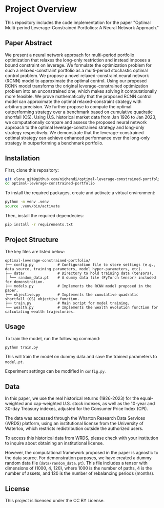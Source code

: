 # Project Overview

This repository includes the code implementation for the paper "Optimal Multi-period Leverage-Constrained Portfolios: A Neural Network Approach."

## Paper Abstract

We present a neural network approach for multi-period portfolio optimization that relaxes the long-only restriction and instead imposes a bound constraint on leverage.
We formulate the optimization problem for such a relaxed-constraint portfolio as a multi-period stochastic optimal control problem. We propose a novel relaxed-constraint neural network (RCNN) model to approximate the optimal control.
Using our proposed RCNN model transforms the original leverage-constrained optimization problem into an unconstrained one, which makes solving it computationally more feasible. We prove mathematically that the proposed RCNN control model can approximate the optimal relaxed-constraint strategy with arbitrary precision. We further propose to compute the optimal outperforming strategy over a benchmark based on cumulative quadratic shortfall (CS). Using U.S. historical market data from Jan 1926 to Jan 2023, we computationally compare and assess the proposed neural network approach to the optimal leverage-constrained strategy and long-only strategy respectively. We demonstrate that the leverage-constrained optimal strategy can achieve enhanced performance over the long-only strategy in outperforming a benchmark portfolio.

## Installation

First, clone this repository:

```bash
git clone git@github.com/nichendi/optimal-leverage-constrained-portfolio.git
cd optimal-leverage-constrained-portfolio
```

To install the required packages, create and activate a virtual environment:

```bash
python -m venv .venv
source .venv/bin/activate
```

Then, install the required dependecies:

```bash
pip install -r requirements.txt
```

## Project Structure

The key files are listed below:

```
optimal-leverage-constrained-portfolio/
├── config.py           # Configuration file to store settings (e.g., data source, training parameters, model hyper-parameters, etc).
├── data/               # Directory to hold training data (tensors).
│ └── random_data.pt    # A dummy data file (PyTorch tensor) included for demonstration.
├── models.py           # Implements the RCNN model proposed in the paper.
├── objective.py        # Implements the cumulative quadratic shortfall (CS) objective function.
├── train.py            # Main script for model training.
└── wealth.py           # Implements the wealth evolution function for calculating wealth trajectories.
```

## Usage

To train the model, run the following command:

```bash
python train.py
```

This will train the model on dummy data and save the trained parameters to `model.pt`.

Experiment settings can be modified in `config.py`.

## Data

In this paper, we use the real historical returns (1926-2023) for the equal-weighted and cap-weighted U.S. stock indexes, as well as the 10-year and 30-day Treasury indexes, adjusted for the Consumer Price Index (CPI).

The data was accessed through the Wharton Research Data Services (WRDS) platform, using an institutional license from the University of Waterloo, which restricts redistribution outside the authorized users.

To access this historical data from WRDS, please check with your institution to inquire about obtaining an institutional license.

However, the computational framework proposed in the paper is agnostic to the data source. For demonstration purposes, we have created a dummy random data file (`data/random_data.pt`). This file includes a tensor with dimensions of (1000, 4, 120), where 1000 is the number of paths, 4 is the number of assets, and 120 is the number of rebalancing periods (months).

## License

This project is licensed under the CC BY License.
